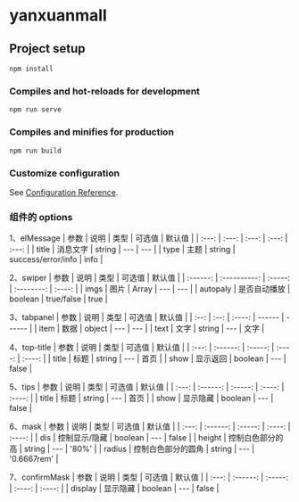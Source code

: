 # yanxuanmall

## Project setup

```
npm install

```

### Compiles and hot-reloads for development

```
npm run serve
```

### Compiles and minifies for production

```
npm run build
```

### Customize configuration

See [Configuration Reference](https://cli.vuejs.org/config/).

### 组件的 options

1、elMessage
| 参数 | 说明 | 类型 | 可选值 | 默认值 |
| :---: | :---: | :---: | :---: | :---: |
| title | 消息文字 | string | --- | --- |
| type | 主题 | string | success/error/info | info |

2、swiper
| 参数 | 说明 | 类型 | 可选值 | 默认值 |
| :------: | :----------: | :-----: | :--------: | :----: |
| imgs | 图片 | Array | --- | --- |
| autopaly | 是否自动播放 | boolean | true/false | true |

3、tabpanel
| 参数 | 说明 | 类型 | 可选值 | 默认值 |
| :--: | :--: | :----: | ------ | ------ |
| item | 数据 | object | --- | --- |
| text | 文字 | string | --- | 文字 |

4、top-title
| 参数 | 说明 | 类型 | 可选值 | 默认值 |
| :---: | :------: | :-----: | :----: | :----: |
| title | 标题 | string | --- | 首页 |
| show | 显示返回 | boolean | --- | false |

5、tips
| 参数 | 说明 | 类型 | 可选值 | 默认值 |
| :---: | :------: | :-----: | :----: | :----: |
| title | 标题 | string | --- | 首页 |
| show | 显示隐藏 | boolean | --- | false |

6、mask
| 参数 | 说明 | 类型 | 可选值 | 默认值 |
| :---: | :------: | :-----: | :----: | :----: |
| dis | 控制显示/隐藏 | boolean | --- | false |
| height | 控制白色部分的高 | string | --- | '80%' |
| radius | 控制白色部分的圆角 | string | --- | '0.6667rem' |

7、confirmMask
| 参数 | 说明 | 类型 | 可选值 | 默认值 |
| :---: | :------: | :-----: | :----: | :----: |
| display | 显示隐藏 | boolean | --- | false |
